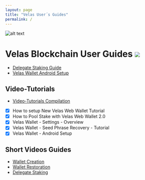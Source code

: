 ```yaml
---
layout: page
title: "Velas User´s Guides"
permalink: /
---
```


![alt text](https://github.com/dexempower/dexempower.github.io-velas/blob/main/assets/logos/LogoLettersmdpi.png?raw=true)

# Velas Blockchain User Guides ![](https://github.com/dexempower/dexempower.github.io-velas/blob/main/assets/logos/Booksxxxhdpi.png?raw=true)

-   [Delegate Staking Guide](https://dexempower.github.io/dexempower.github.io-velas/guides/delegate-staking/2020/11/20/velas-staking-guide)
-   [Velas Wallet Android Setup](https://dexempower.github.io/dexempower.github.io-velas/guides/android-wallet/2020/11/20/velas-wallet-android)

## Video-Tutorials

-   [Video-Tutorials Compilation](https://www.youtube.com/playlist?list=PLu7mShzkC4iVA9nkfV_LJxePcxrtQIiOK)

- [x] How to setup New Velas Web Wallet Tutorial
- [x] How to Pool Stake with Velas Web Wallet 2.0
- [x] Velas Wallet - Settings - Overview
- [x] Velas Wallet - Seed Phrase Recovery - Tutorial
- [x] Velas Wallet - Android Setup

## Short Videos Guides

-   [Wallet Creation](https://twitter.com/i/status/1298186350001233920)
-   [Wallet Restoration](https://twitter.com/i/status/1298186601881669632)
-   [Delegate Staking](https://twitter.com/i/status/1298189126215151616)


